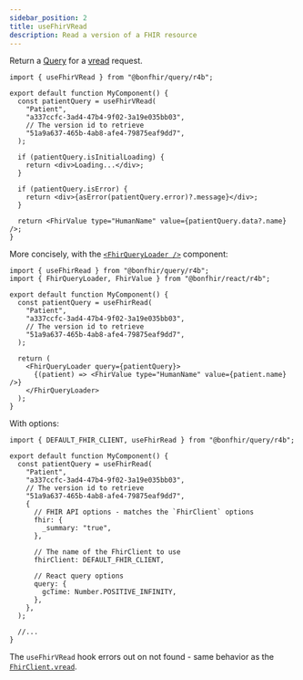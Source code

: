 ```yaml
---
sidebar_position: 2
title: useFhirVRead
description: Read a version of a FHIR resource
---
```


Return a [Query](https://tanstack.com/query/latest/docs/react/guides/queries) for a
[vread](https://hl7.org/fhir/http.html#vread) request.

```tsx
import { useFhirVRead } from "@bonfhir/query/r4b";

export default function MyComponent() {
  const patientQuery = useFhirVRead(
    "Patient",
    "a337ccfc-3ad4-47b4-9f02-3a19e035bb03",
    // The version id to retrieve
    "51a9a637-465b-4ab8-afe4-79875eaf9dd7",
  );

  if (patientQuery.isInitialLoading) {
    return <div>Loading...</div>;
  }

  if (patientQuery.isError) {
    return <div>{asError(patientQuery.error)?.message}</div>;
  }

  return <FhirValue type="HumanName" value={patientQuery.data?.name} />;
}
```

More concisely, with the [`<FhirQueryLoader />`](/packages/react/components/fhir-query-loader) component:

```tsx
import { useFhirRead } from "@bonfhir/query/r4b";
import { FhirQueryLoader, FhirValue } from "@bonfhir/react/r4b";

export default function MyComponent() {
  const patientQuery = useFhirRead(
    "Patient",
    "a337ccfc-3ad4-47b4-9f02-3a19e035bb03",
    // The version id to retrieve
    "51a9a637-465b-4ab8-afe4-79875eaf9dd7",
  );

  return (
    <FhirQueryLoader query={patientQuery}>
      {(patient) => <FhirValue type="HumanName" value={patient.name} />}
    </FhirQueryLoader>
  );
}
```

With options:

```tsx
import { DEFAULT_FHIR_CLIENT, useFhirRead } from "@bonfhir/query/r4b";

export default function MyComponent() {
  const patientQuery = useFhirRead(
    "Patient",
    "a337ccfc-3ad4-47b4-9f02-3a19e035bb03",
    // The version id to retrieve
    "51a9a637-465b-4ab8-afe4-79875eaf9dd7",
    {
      // FHIR API options - matches the `FhirClient` options
      fhir: {
        _summary: "true",
      },

      // The name of the FhirClient to use
      fhirClient: DEFAULT_FHIR_CLIENT,

      // React query options
      query: {
        gcTime: Number.POSITIVE_INFINITY,
      },
    },
  );

  //...
}
```

The `useFhirVRead` hook errors out on not found - same behavior as the [`FhirClient.vread`](/packages/core/fhir-client#crud).
